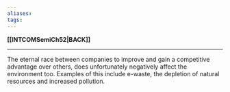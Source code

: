 ```yaml
---
aliases:
tags:
---
```

**[[INTCOMSemiCh52|BACK]]**

---
The eternal race between companies to improve and gain a competitive advantage over others, does unfortunately negatively affect the environment too. Examples of this include e-waste, the depletion of natural resources and increased pollution.